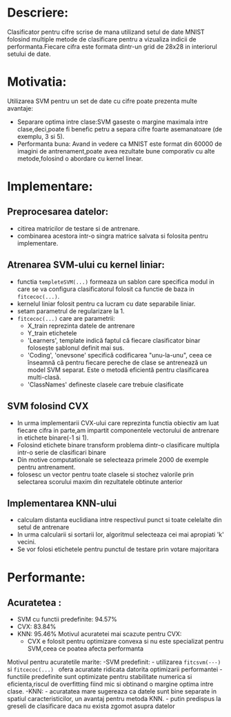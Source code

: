 # Descriere:
  Clasificator pentru cifre scrise de mana utilizand setul de date MNIST folosind multiple metode de clasificare pentru a vizualiza indicii de performanta.Fiecare cifra este formata dintr-un grid de 28x28 in interiorul setului de date.

# Motivatia:
  Utilizarea SVM pentru un set de date cu cifre poate prezenta multe avantaje:
  - Separare optima intre clase:SVM gaseste o margine maximala intre clase,deci,poate fi benefic petru a separa cifre foarte asemanatoare (de exemplu, 3 si 5).
  - Performanta buna: Avand in vedere ca MNIST este format din 60000 de imagini de antrenament,poate avea rezultate bune comporativ cu alte metode,folosind o abordare cu kernel linear.
# Implementare:
  ## Preprocesarea datelor:
  - citirea matricilor de testare si de antrenare.
  - combinarea acestora intr-o singra matrice salvata si folosita pentru implementare.
  ## Atrenarea SVM-ului cu kernel liniar:
  - functia `templeteSVM(...)` formeaza un sablon care specifica modul in care se va configura clasificatorul folosit ca functie de baza in `fitcecoc(...)`.
  - kernelul liniar folosit pentru ca lucram cu date separabile liniar.
  - setam parametrul de regularizare la 1.
  - `fitcecoc(...)` care are parametrii:
    - X_train reprezinta datele de antrenare  
    - Y_train etichetele
    - 'Learners', template indică faptul că fiecare clasificator binar folosește șablonul definit mai sus.
    - 'Coding', 'onevsone' specifică codificarea "unu-la-unu", ceea ce înseamnă că pentru fiecare pereche de clase se antrenează un model SVM separat. Este o metodă eficientă pentru clasificarea multi-clasă.
    - 'ClassNames' defineste clasele care trebuie clasificate
  ## SVM folosind CVX
  - In urma implementarii CVX-ului care reprezinta functia obiectiv am luat fiecare cifra in parte,am impartit componentele vectorului de antrenare in etichete binare(-1 si 1).
  - Folosind etichete binare transform problema dintr-o clasificare multipla intr-o serie de clasificari binare
  - Din motive computationale se selecteaza primele 2000 de exemple pentru antrenament.
  - folosesc un vector pentru toate clasele si stochez valorile prin selectarea scorului maxim din rezultatele obtinute anterior
  ## Implementarea KNN-ului
  - calculam distanta euclidiana intre respectivul punct si toate celelalte din setul de antrenare
  - In urma calcularii si sortarii lor, algoritmul selecteaza cei mai apropiati 'k' vecini.
  - Se vor folosi etichetele pentru punctul de testare prin votare majoritara
# Performante:
  ## Acuratetea :
  - SVM cu functii predefinite: 94.57%
  - CVX: 83.84%
  - KNN: 95.46%
  Motivul acuratetei mai scazute pentru CVX: 
    - CVX e folosit pentru optimizare convexa si nu este specializat pentru SVM,ceea ce poatea afecta performanta

  Motivul pentru acuratetile marite:
    -SVM predefinit:
      - utilizarea `fitcsvm(---)` si `fitcecoc(...) ` ofera acuratate ridicata datorita optimizarii performantei
      - functiile predefinite sunt optimizate pentru stabilitate numerica si eficienta,riscul de overfitting fiind mic si obtinand o margine optima intre clase.
    -KNN:
      - acuratatea mare sugereaza ca datele sunt bine separate in spatiul caracteristicilor, un avantaj pentru metoda KNN.
      - putin predispus la greseli de clasificare daca nu exista zgomot asupra datelor
